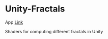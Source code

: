 # Unity-Fractals
App [Link](https://play.unity.com/en/games/b62303fd-f742-4047-9b14-2b499eeaaa3a/mandelbrot-set)

Shaders for computing different fractals in Unity
